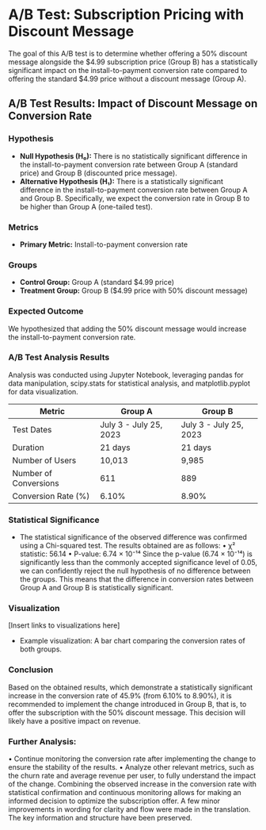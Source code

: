 # A/B Test: Subscription Pricing with Discount Message

The goal of this A/B test is to determine whether offering a 50% discount message alongside the $4.99 subscription price (Group
B) has a statistically significant impact on the install-to-payment conversion rate compared to offering the standard $4.99 price
without a discount message (Group A).

## A/B Test Results: Impact of Discount Message on Conversion Rate

### Hypothesis
* **Null Hypothesis (H₀):** There is no statistically significant difference in the install-to-payment conversion rate between Group A (standard price) and Group B (discounted price message).
* **Alternative Hypothesis (H₁):** There is a statistically significant difference in the install-to-payment conversion rate between Group A and Group B. Specifically, we expect the conversion rate in Group B to be higher than Group A (one-tailed test).

### Metrics
* **Primary Metric:** Install-to-payment conversion rate

### Groups
* **Control Group:** Group A (standard $4.99 price)
* **Treatment Group:** Group B ($4.99 price with 50% discount message)

### Expected Outcome
We hypothesized that adding the 50% discount message would increase the install-to-payment conversion rate.

### A/B Test Analysis Results
Analysis was conducted using Jupyter Notebook, leveraging pandas for data manipulation, scipy.stats for statistical analysis, and matplotlib.pyplot for data visualization.

| Metric | Group A | Group B |
|---|---|---|
| Test Dates | July 3 - July 25, 2023 | July 3 - July 25, 2023 |
| Duration | 21 days | 21 days |
| Number of Users | 10,013 | 9,985 |
| Number of Conversions | 611 | 889 |
| Conversion Rate (%) | 6.10% | 8.90% |

### Statistical Significance
  * The statistical significance of the observed difference was confirmed using a Chi-squared test. The results obtained
are as follows:
• χ² statistic: 56.14
• P-value: 6.74 × 10⁻¹⁴
Since the p-value (6.74 × 10⁻¹⁴) is significantly less than the commonly accepted significance level of 0.05, we can
confidently reject the null hypothesis of no difference between the groups. This means that the difference in
conversion rates between Group A and Group B is statistically significant.

### Visualization
[Insert links to visualizations here]
* Example visualization: A bar chart comparing the conversion rates of both groups.

### Conclusion
Based on the obtained results, which demonstrate a statistically significant increase in the conversion rate of 45.9%
(from 6.10% to 8.90%), it is recommended to implement the change introduced in Group B, that is, to offer the
subscription with the 50% discount message. This decision will likely have a positive impact on revenue.

### Further Analysis:
• Continue monitoring the conversion rate after implementing the change to ensure the stability of the results.
• Analyze other relevant metrics, such as the churn rate and average revenue per user, to fully understand the
impact of the change.
Combining the observed increase in the conversion rate with statistical confirmation and continuous monitoring
allows for making an informed decision to optimize the subscription offer.
A few minor improvements in wording for clarity and flow were made in the translation. The key information and
structure have been preserved.
